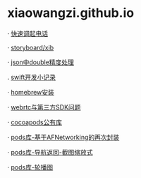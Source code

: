 # xiaowangzi.github.io

 · [快速调起电话](https://github.com/GuuHeng/fufeng/blob/master/openURL.md)
 
 · [storyboard/xib](https://github.com/GuuHeng/fufeng/blob/master/Xib.md)
 
 · [json中double精度处理](https://github.com/GuuHeng/fufeng/blob/master/Tip.md)
 
 . [swift开发小记录](https://github.com/GuuHeng/fufeng/blob/master/swift-Tips.md)

 · [homebrew安装](https://github.com/GuuHeng/fufeng/blob/master/homebrew.md)
 
 · [webrtc与第三方SDK问题](https://github.com/GuuHeng/fufeng/blob/master/webrtc.md)
 
 · [cocoapods公有库](https://github.com/GuuHeng/fufeng/blob/master/cocoapods.md)
 
 · [pods库-基于AFNetworking的再次封装](https://github.com/GuuHeng/HHHttpRequestProject)
 
 · [pods库-导航返回-截图缩放式](https://github.com/GuuHeng/HHPopAnimation)
 
 · [pods库-轮播图](https://github.com/GuuHeng/SliderView)
